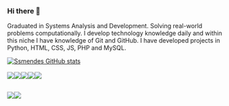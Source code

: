 ### Hi there 👋

Graduated in Systems Analysis and Development. Solving real-world problems computationally.
I develop technology knowledge daily and within this niche I have knowledge of Git and GitHub. I have developed projects in Python, HTML, CSS, JS, PHP and MySQL.


[![Ssmendes GitHub stats](https://github-readme-stats.vercel.app/api?username=ssmendes)](https://github.com/ssmendes/github-readme-stats) <br><br>
<img src="https://img.shields.io/badge/HTML5-E34F26?style=for-the-badge&logo=html5&logoColor=white"><img src="https://img.shields.io/badge/CSS3-1572B6?style=for-the-badge&logo=css3&logoColor=white"><img src="https://img.shields.io/badge/JavaScript-F7DF1E?style=for-the-badge&logo=javascript&logoColor=black"><img src="https://img.shields.io/badge/PHP-777BB4?style=for-the-badge&logo=php&logoColor=white"><img src="https://img.shields.io/badge/Python-14354C?style=for-the-badge&logo=python&logoColor=white">

##

<a href="https://www.linkedin.com/in/stellasiqueira/"><img src="https://img.shields.io/badge/LinkedIn-0077B5?style=for-the-badge&logo=linkedin&logoColor=white"></a><a href="mailto: ssmendes02@gmail.com"><img src="https://img.shields.io/badge/Gmail-D14836?style=for-the-badge&logo=gmail&logoColor=white"></a>

<!-- ![Snake animation](https://github.com/ssmendes/blob/output/github-contribution-grid-snake.svg) -->

<!--
![Badge em Desenvolvimento](http://img.shields.io/static/v1?label=STATUS&message=EM%20DESENVOLVIMENTO&color=GREEN&style=for-the-badge)
-->

